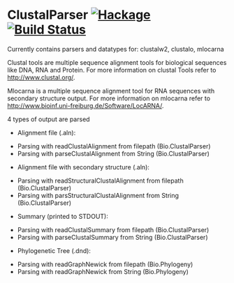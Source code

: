 ClustalParser [![Hackage](https://img.shields.io/hackage/v/ClustalParser.svg)](https://hackage.haskell.org/package/ClustalParser) [![Build Status](https://travis-ci.org/eggzilla/ClustalParser.svg)](https://travis-ci.org/eggzilla/ClustalParser)
=============

Currently contains parsers and datatypes for: clustalw2, clustalo, mlocarna

Clustal tools are multiple sequence alignment tools for biological sequences 
like DNA, RNA and Protein.
For more information on clustal Tools refer to <http://www.clustal.org/>.

Mlocarna is a multiple sequence alignment tool for RNA sequences with
secondary structure output. 
For more information on mlocarna refer to <http://www.bioinf.uni-freiburg.de/Software/LocARNA/>.

4 types of output are parsed

 - Alignment file (.aln): 
  * Parsing with readClustalAlignment from filepath (Bio.ClustalParser)
  * Parsing with parseClustalAlignment from String (Bio.ClustalParser)
  
 - Alignment file with secondary structure (.aln): 
  * Parsing with readStructuralClustalAlignment from filepath (Bio.ClustalParser)
  * Parsing with parsStructuralClustalAlignment from String (Bio.ClustalParser)

 - Summary (printed to STDOUT):
  * Parsing with readClustalSummary from filepath (Bio.ClustalParser)
  * Parsing with parseClustalSummary from String (Bio.ClustalParser)

 - Phylogenetic Tree (.dnd):
  * Parsing with readGraphNewick from filepath (Bio.Phylogeny)
  * Parsing with readGraphNewick from String (Bio.Phylogeny)
